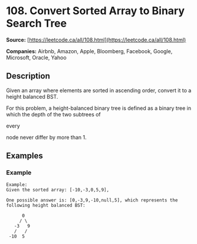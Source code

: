 # 108. Convert Sorted Array to Binary Search Tree

**Source:** [https://leetcode.ca/all/108.html](https://leetcode.ca/all/108.html)

**Companies:** Airbnb, Amazon, Apple, Bloomberg, Facebook, Google, Microsoft, Oracle, Yahoo

## Description

Given an array where elements are sorted in ascending order, convert it to a height balanced
        BST.

For this problem, a height-balanced binary tree is defined as a binary tree in which the
        depth of the two subtrees of

every

node never differ by more than 1.

## Examples

### Example

```
Example:
Given the sorted array: [-10,-3,0,5,9],

One possible answer is: [0,-3,9,-10,null,5], which represents the following height balanced BST:

      0
     / \
   -3   9
   /   /
 -10  5
```

